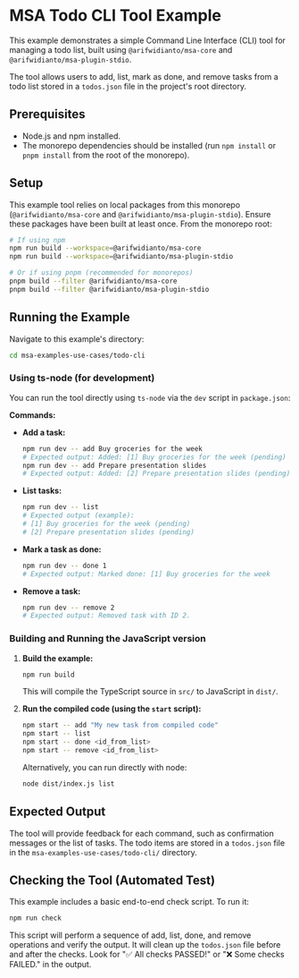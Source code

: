 # MSA Todo CLI Tool Example

This example demonstrates a simple Command Line Interface (CLI) tool for managing a todo list, built using `@arifwidianto/msa-core` and `@arifwidianto/msa-plugin-stdio`.

The tool allows users to add, list, mark as done, and remove tasks from a todo list stored in a `todos.json` file in the project's root directory.

## Prerequisites

- Node.js and npm installed.
- The monorepo dependencies should be installed (run `npm install` or `pnpm install` from the root of the monorepo).

## Setup

This example tool relies on local packages from this monorepo (`@arifwidianto/msa-core` and `@arifwidianto/msa-plugin-stdio`). Ensure these packages have been built at least once. From the monorepo root:

```bash
# If using npm
npm run build --workspace=@arifwidianto/msa-core
npm run build --workspace=@arifwidianto/msa-plugin-stdio

# Or if using pnpm (recommended for monorepos)
pnpm build --filter @arifwidianto/msa-core
pnpm build --filter @arifwidianto/msa-plugin-stdio
```

## Running the Example

Navigate to this example's directory:
```bash
cd msa-examples-use-cases/todo-cli
```

### Using ts-node (for development)

You can run the tool directly using `ts-node` via the `dev` script in `package.json`:

**Commands:**

-   **Add a task:**
    ```bash
    npm run dev -- add Buy groceries for the week
    # Expected output: Added: [1] Buy groceries for the week (pending)
    npm run dev -- add Prepare presentation slides
    # Expected output: Added: [2] Prepare presentation slides (pending)
    ```

-   **List tasks:**
    ```bash
    npm run dev -- list
    # Expected output (example):
    # [1] Buy groceries for the week (pending)
    # [2] Prepare presentation slides (pending)
    ```

-   **Mark a task as done:**
    ```bash
    npm run dev -- done 1
    # Expected output: Marked done: [1] Buy groceries for the week
    ```

-   **Remove a task:**
    ```bash
    npm run dev -- remove 2
    # Expected output: Removed task with ID 2.
    ```

### Building and Running the JavaScript version

1.  **Build the example:**
    ```bash
    npm run build
    ```
    This will compile the TypeScript source in `src/` to JavaScript in `dist/`.

2.  **Run the compiled code (using the `start` script):**
    ```bash
    npm start -- add "My new task from compiled code"
    npm start -- list
    npm start -- done <id_from_list>
    npm start -- remove <id_from_list>
    ```
    Alternatively, you can run directly with node:
    ```bash
    node dist/index.js list
    ```

## Expected Output

The tool will provide feedback for each command, such as confirmation messages or the list of tasks. The todo items are stored in a `todos.json` file in the `msa-examples-use-cases/todo-cli/` directory.

## Checking the Tool (Automated Test)

This example includes a basic end-to-end check script. To run it:

```bash
npm run check
```
This script will perform a sequence of add, list, done, and remove operations and verify the output. It will clean up the `todos.json` file before and after the checks. Look for "✅ All checks PASSED!" or "❌ Some checks FAILED." in the output.
